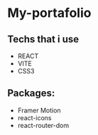 # My-portafolio

## Techs that i use
 - REACT
 - VITE
 - CSS3
 
 ## Packages:
  - Framer Motion
  - react-icons
  - react-router-dom